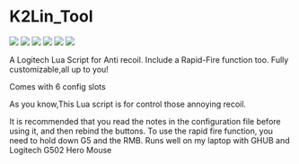 # K2Lin_Tool
![](https://img.shields.io/github/languages/top/K2Lin-Daniel/K2Lin_Tool?color=aqua&label=Pure_LUA&style=for-the-badge)  ![](https://img.shields.io/github/downloads/K2Lin-Daniel/K2Lin_Tool/total)  ![](https://img.shields.io/github/repo-size/K2Lin-Daniel/K2Lin_Tool?color=green)  ![](https://img.shields.io/github/stars/K2Lin-Daniel/K2Lin_Tool)  ![](https://img.shields.io/github/commits-since/K2Lin-Daniel/K2Lin_Tool/latest) ![](https://img.shields.io/badge/Logitech-GHUB-blue)

A Logitech Lua Script for Anti recoil. Include a Rapid-Fire function too. Fully customizable,all up to you!

Comes with 6 config slots

As you know,This Lua script is for control those annoying recoil. 

It is recommended that you read the notes in the configuration file before using it, and then rebind the buttons. To use the rapid fire function, you need to hold down G5 and the RMB.
Runs well on my laptop with GHUB and Logitech G502 Hero Mouse
